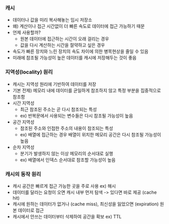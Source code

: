 ### 캐시
- 데이터나 값을 미리 복사해놓는 임시 저장소
- 왜) 계산이나 접근 시간없이 더 빠른 속도로 데이터에 접근 가능하기 때문
- 언제 사용할까?
  - 원본 데이터에 접근하는 시간이 오래 걸리는 경우
  - 값을 다시 계산하는 시간을 절약하고 싶은 경우
- 속도가 빠른 장치와 느린 장치의 속도 차이에 의한 병목현상을 줄일 수 있음
- 미래에 참조될 가능성이 높은 데이터를 캐시에 저장해두는 것이 좋음

### 지역성(locality) 원리
- 캐시는 지역성 원리에 기반하여 데이터를 저장
- 기본 전제) 메모리 내에 데이터를 균일하게 참조하지 않고 특정 부분을 집중적으로 참조함
- 시간 지역성
  - 최근 참조된 주소는 곧 다시 참조되는 특성
  - ex) 반복문에서 사용되는 변수들은 다시 참조될 가능성이 높음
- 공간 지역성
  - 참조된 주소와 인접한 주소의 내용이 참조되는 특성
  - ex) 배열에 접근하는 경우 배열이 위치한 메모리 공간은 다시 참조될 가능성이 높음
- 순차 지역성  
  - 분기가 발생하지 않는 이상 메모리의 순서대로 실행
  - ex) 배열에서 인덱스 순서대로 참조할 가능성이 높음

### 캐시의 동작 원리
- 캐시 공간은 빠르게 접근 가능한 곳을 주로 사용 ex) 해시
- 데이터를 달라는 요청이 오면 캐시 내부 먼저 탐색 -> 있다면 바로 제공 (cache hit)
- 캐시에 원하는 데이터가 없거나 (cache miss), 최신성을 잃었으면 (expiration) 원본 데이터로 접근
- 캐시에서 안쓰는 데이터부터 삭제하여 공간을 확보 ex) TTL
